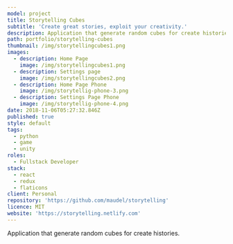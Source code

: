 ```yaml
---
model: project
title: Storytelling Cubes
subtitle: 'Create great stories, exploit your creativity.'
description: Application that generate random cubes for create histories.
path: portfolio/storytelling-cubes
thumbnail: /img/storytellingcubes1.png
images:
  - description: Home Page
    image: /img/storytellingcubes1.png
  - description: Settings page
    image: /img/storytellingcubes2.png
  - description: Home Page Phone
    image: /img/storytellig-phone-3.png
  - description: Settings Page Phone
    image: /img/storytellig-phone-4.png
date: 2018-11-06T05:27:32.846Z
published: true
style: default
tags:
  - python
  - game
  - unity
roles:
  - Fullstack Developer
stack:
  - react
  - redux
  - flaticons
client: Personal
repository: 'https://github.com/maudel/storytelling'
licence: MIT
website: 'https://storytelling.netlify.com'
---
```

Application that generate random cubes for create histories.
